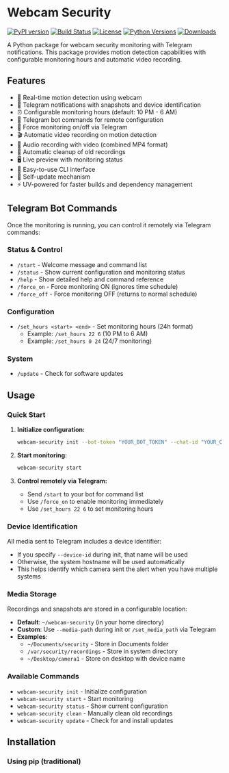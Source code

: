 # Webcam Security

[![PyPI version](https://img.shields.io/pypi/v/webcam-security.svg?style=flat-square)](https://pypi.org/project/webcam-security/)
[![Build Status](https://img.shields.io/github/actions/workflow/status/yourusername/webcam-security/ci.yml?branch=main&style=flat-square)](https://github.com/yourusername/webcam-security/actions)
[![License](https://img.shields.io/github/license/yourusername/webcam-security?style=flat-square)](LICENSE)
[![Python Versions](https://img.shields.io/pypi/pyversions/webcam-security.svg?style=flat-square)](https://pypi.org/project/webcam-security/)
[![Downloads](https://img.shields.io/pypi/dm/webcam-security?style=flat-square)](https://pypi.org/project/webcam-security/)

A Python package for webcam security monitoring with Telegram notifications. This package provides motion detection capabilities with configurable monitoring hours and automatic video recording.

## Features

- 🎥 Real-time motion detection using webcam
- 📱 Telegram notifications with snapshots and device identification
- ⏰ Configurable monitoring hours (default: 10 PM - 6 AM)
- 🔧 Telegram bot commands for remote configuration
- 🚨 Force monitoring on/off via Telegram
- 🎬 Automatic video recording on motion detection
- 🎵 Audio recording with video (combined MP4 format)
- 🧹 Automatic cleanup of old recordings
- 🖥️ Live preview with monitoring status
- 🚀 Easy-to-use CLI interface
- 🔄 Self-update mechanism
- ⚡ UV-powered for faster builds and dependency management

## Telegram Bot Commands

Once the monitoring is running, you can control it remotely via Telegram commands:

### Status & Control
- `/start` - Welcome message and command list
- `/status` - Show current configuration and monitoring status
- `/help` - Show detailed help and command reference
- `/force_on` - Force monitoring ON (ignores time schedule)
- `/force_off` - Force monitoring OFF (returns to normal schedule)

### Configuration
- `/set_hours <start> <end>` - Set monitoring hours (24h format)
  - Example: `/set_hours 22 6` (10 PM to 6 AM)
  - Example: `/set_hours 0 24` (24/7 monitoring)

### System
- `/update` - Check for software updates

## Usage

### Quick Start

1. **Initialize configuration:**
   ```bash
   webcam-security init --bot-token "YOUR_BOT_TOKEN" --chat-id "YOUR_CHAT_ID" --device-id "MyCamera" --media-path "~/my-recordings"
   ```

2. **Start monitoring:**
   ```bash
   webcam-security start
   ```

3. **Control remotely via Telegram:**
   - Send `/start` to your bot for command list
   - Use `/force_on` to enable monitoring immediately
   - Use `/set_hours 22 6` to set monitoring hours

### Device Identification

All media sent to Telegram includes a device identifier:
- If you specify `--device-id` during init, that name will be used
- Otherwise, the system hostname will be used automatically
- This helps identify which camera sent the alert when you have multiple systems

### Media Storage

Recordings and snapshots are stored in a configurable location:
- **Default**: `~/webcam-security` (in your home directory)
- **Custom**: Use `--media-path` during init or `/set_media_path` via Telegram
- **Examples**: 
  - `~/Documents/security` - Store in Documents folder
  - `/var/security/recordings` - Store in system directory
  - `~/Desktop/camera1` - Store on desktop with device name

### Available Commands

- `webcam-security init` - Initialize configuration
- `webcam-security start` - Start monitoring
- `webcam-security status` - Show current configuration
- `webcam-security clean` - Manually clean old recordings
- `webcam-security update` - Check for and install updates

## Installation

### Using pip (traditional)